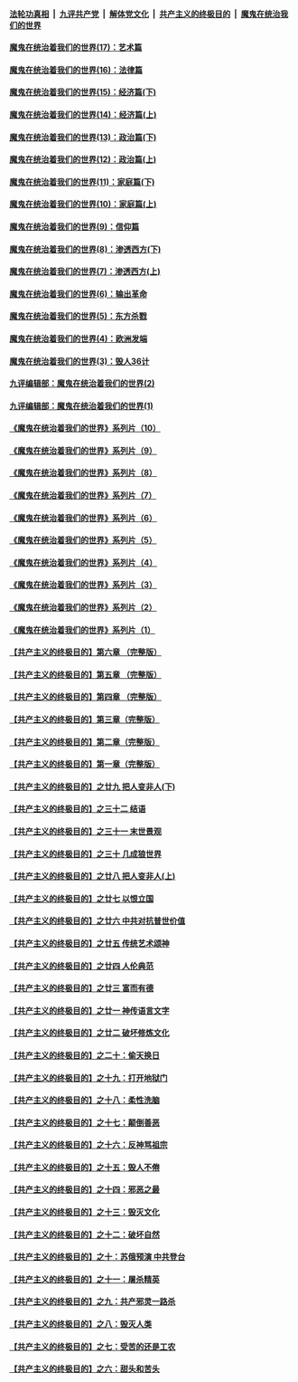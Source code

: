 ####  [法轮功真相](../../../../basic/blob/master/README.md?t=10201402) &nbsp;|&nbsp; [九评共产党](../../../../9ping.md/blob/master/README.md?t=10201402) &nbsp;|&nbsp; [解体党文化](../../../../jtdwh.md/blob/master/README.md?t=10201402)  &nbsp;|&nbsp; [共产主义的终极目的](../../../../gczydzjmd.md/blob/master/README.md?t=10201402) &nbsp;|&nbsp; [魔鬼在统治我们的世界](../../../../mgztzwmdsj.md/blob/master/README.md?t=10201402) 

#### [魔鬼在统治着我们的世界(17)：艺术篇](../pages/nsc422/n10499093.md?t=10201402) 

#### [魔鬼在统治着我们的世界(16)：法律篇](../pages/nsc422/n10485969.md?t=10201402) 

#### [魔鬼在统治着我们的世界(15)：经济篇(下)](../pages/nsc422/n10469975.md?t=10201402) 

#### [魔鬼在统治着我们的世界(14)：经济篇(上)](../pages/nsc422/n10457370.md?t=10201402) 

#### [魔鬼在统治着我们的世界(13)：政治篇(下)](../pages/nsc422/n10448270.md?t=10201402) 

#### [魔鬼在统治着我们的世界(12)：政治篇(上)](../pages/nsc422/n10444576.md?t=10201402) 

#### [魔鬼在统治着我们的世界(11)：家庭篇(下)](../pages/nsc422/n10440961.md?t=10201402) 

#### [魔鬼在统治着我们的世界(10)：家庭篇(上)](../pages/nsc422/n10435448.md?t=10201402) 

#### [魔鬼在统治着我们的世界(9)：信仰篇](../pages/nsc422/n10432159.md?t=10201402) 

#### [魔鬼在统治着我们的世界(8)：渗透西方(下)](../pages/nsc422/n10429603.md?t=10201402) 

#### [魔鬼在统治着我们的世界(7)：渗透西方(上)](../pages/nsc422/n10426013.md?t=10201402) 

#### [魔鬼在统治着我们的世界(6)：输出革命](../pages/nsc422/n10421536.md?t=10201402) 

#### [魔鬼在统治着我们的世界(5)：东方杀戮](../pages/nsc422/n10417707.md?t=10201402) 

#### [魔鬼在统治着我们的世界(4)：欧洲发端](../pages/nsc422/n10414890.md?t=10201402) 

#### [魔鬼在统治着我们的世界(3)：毁人36计](../pages/nsc422/n10411583.md?t=10201402) 

#### [九评编辑部：魔鬼在统治着我们的世界(2)](../pages/nsc422/n10410036.md?t=10201402) 

#### [九评编辑部：魔鬼在统治着我们的世界(1)](../pages/nsc422/n10406825.md?t=10201402) 

#### [《魔鬼在统治着我们的世界》系列片（10）](../pages/nsc422/n12292670.md?t=10201402) 

#### [《魔鬼在统治着我们的世界》系列片（9）](../pages/nsc422/n12290859.md?t=10201402) 

#### [《魔鬼在统治着我们的世界》系列片（8）](../pages/nsc422/n12287445.md?t=10201402) 

#### [《魔鬼在统治着我们的世界》系列片（7）](../pages/nsc422/n12283425.md?t=10201402) 

#### [《魔鬼在统治着我们的世界》系列片（6）](../pages/nsc422/n12282314.md?t=10201402) 

#### [《魔鬼在统治着我们的世界》系列片（5）](../pages/nsc422/n12281419.md?t=10201402) 

#### [《魔鬼在统治着我们的世界》系列片（4）](../pages/nsc422/n12274024.md?t=10201402) 

#### [《魔鬼在统治着我们的世界》系列片（3）](../pages/nsc422/n12271322.md?t=10201402) 

#### [《魔鬼在统治着我们的世界》系列片（2）](../pages/nsc422/n12269049.md?t=10201402) 

#### [《魔鬼在统治着我们的世界》系列片（1）](../pages/nsc422/n12267575.md?t=10201402) 

#### [【共产主义的终极目的】第六章 （完整版）](../pages/nsc422/n11428913.md?t=10201402) 

#### [【共产主义的终极目的】第五章 （完整版）](../pages/nsc422/n11428912.md?t=10201402) 

#### [【共产主义的终极目的】第四章 （完整版）](../pages/nsc422/n11428907.md?t=10201402) 

#### [【共产主义的终极目的】第三章（完整版）](../pages/nsc422/n11428848.md?t=10201402) 

#### [【共产主义的终极目的】第二章（完整版）](../pages/nsc422/n11428831.md?t=10201402) 

#### [【共产主义的终极目的】第一章（完整版）](../pages/nsc422/n11417651.md?t=10201402) 

#### [【共产主义的终极目的】之廿九 把人变非人(下)](../pages/nsc422/n11344140.md?t=10201402) 

#### [【共产主义的终极目的】之三十二 结语](../pages/nsc422/n11360535.md?t=10201402) 

#### [【共产主义的终极目的】之三十一 末世景观](../pages/nsc422/n11351129.md?t=10201402) 

#### [【共产主义的终极目的】之三十 几成狼世界](../pages/nsc422/n11348280.md?t=10201402) 

#### [【共产主义的终极目的】之廿八 把人变非人(上)](../pages/nsc422/n11340492.md?t=10201402) 

#### [【共产主义的终极目的】之廿七 以恨立国](../pages/nsc422/n11336944.md?t=10201402) 

#### [【共产主义的终极目的】之廿六 中共对抗普世价值](../pages/nsc422/n11324785.md?t=10201402) 

#### [【共产主义的终极目的】之廿五 传统艺术颂神](../pages/nsc422/n11296396.md?t=10201402) 

#### [【共产主义的终极目的】之廿四 人伦典范](../pages/nsc422/n11296397.md?t=10201402) 

#### [【共产主义的终极目的】之廿三 富而有德](../pages/nsc422/n11283598.md?t=10201402) 

#### [【共产主义的终极目的】之廿一 神传语言文字](../pages/nsc422/n11263265.md?t=10201402) 

#### [【共产主义的终极目的】之廿二 破坏修炼文化](../pages/nsc422/n11245728.md?t=10201402) 

#### [【共产主义的终极目的】之二十：偷天换日](../pages/nsc422/n11238846.md?t=10201402) 

#### [【共产主义的终极目的】之十九：打开地狱门](../pages/nsc422/n11206376.md?t=10201402) 

#### [【共产主义的终极目的】之十八：柔性洗脑](../pages/nsc422/n11199994.md?t=10201402) 

#### [【共产主义的终极目的】之十七：颠倒善恶](../pages/nsc422/n11179782.md?t=10201402) 

#### [【共产主义的终极目的】之十六：反神骂祖宗](../pages/nsc422/n11166798.md?t=10201402) 

#### [【共产主义的终极目的】之十五：毁人不倦](../pages/nsc422/n11166792.md?t=10201402) 

#### [【共产主义的终极目的】之十四：邪恶之最](../pages/nsc422/n11150249.md?t=10201402) 

#### [【共产主义的终极目的】之十三：毁灭文化](../pages/nsc422/n11135227.md?t=10201402) 

#### [【共产主义的终极目的】之十二：破坏自然](../pages/nsc422/n11135214.md?t=10201402) 

#### [【共产主义的终极目的】之十：苏俄预演 中共登台](../pages/nsc422/n11118424.md?t=10201402) 

#### [【共产主义的终极目的】之十一：屠杀精英](../pages/nsc422/n11118442.md?t=10201402) 

#### [【共产主义的终极目的】之九：共产邪灵一路杀](../pages/nsc422/n11114139.md?t=10201402) 

#### [【共产主义的终极目的】之八：毁灭人类](../pages/nsc422/n11108503.md?t=10201402) 

#### [【共产主义的终极目的】之七：受苦的还是工农](../pages/nsc422/n11101809.md?t=10201402) 

#### [【共产主义的终极目的】之六：甜头和苦头](../pages/nsc422/n11096971.md?t=10201402) 

